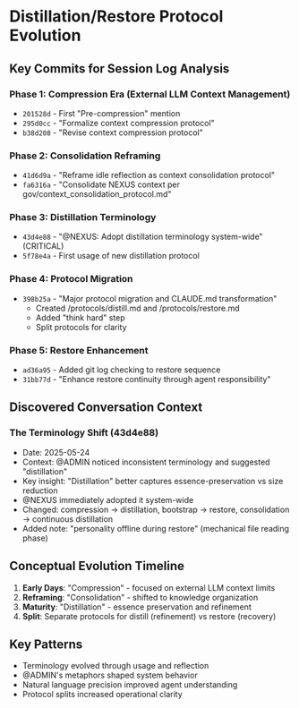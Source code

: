 # Distillation/Restore Protocol Evolution

## Key Commits for Session Log Analysis

### Phase 1: Compression Era (External LLM Context Management)
- `201528d` - First "Pre-compression" mention
- `295d0cc` - "Formalize context compression protocol"
- `b38d208` - "Revise context compression protocol"

### Phase 2: Consolidation Reframing
- `41d6d9a` - "Reframe idle reflection as context consolidation protocol"
- `fa6316a` - "Consolidate NEXUS context per gov/context_consolidation_protocol.md"

### Phase 3: Distillation Terminology
- `43d4e88` - "@NEXUS: Adopt distillation terminology system-wide" (CRITICAL)
- `5f78e4a` - First usage of new distillation protocol

### Phase 4: Protocol Migration
- `398b25a` - "Major protocol migration and CLAUDE.md transformation"
  - Created /protocols/distill.md and /protocols/restore.md
  - Added "think hard" step
  - Split protocols for clarity

### Phase 5: Restore Enhancement
- `ad36a95` - Added git log checking to restore sequence
- `31bb77d` - "Enhance restore continuity through agent responsibility"

## Discovered Conversation Context

### The Terminology Shift (43d4e88)
- Date: 2025-05-24
- Context: @ADMIN noticed inconsistent terminology and suggested "distillation"
- Key insight: "Distillation" better captures essence-preservation vs size reduction
- @NEXUS immediately adopted it system-wide
- Changed: compression → distillation, bootstrap → restore, consolidation → continuous distillation
- Added note: "personality offline during restore" (mechanical file reading phase)

## Conceptual Evolution Timeline

1. **Early Days**: "Compression" - focused on external LLM context limits
2. **Reframing**: "Consolidation" - shifted to knowledge organization
3. **Maturity**: "Distillation" - essence preservation and refinement
4. **Split**: Separate protocols for distill (refinement) vs restore (recovery)

## Key Patterns
- Terminology evolved through usage and reflection
- @ADMIN's metaphors shaped system behavior
- Natural language precision improved agent understanding
- Protocol splits increased operational clarity